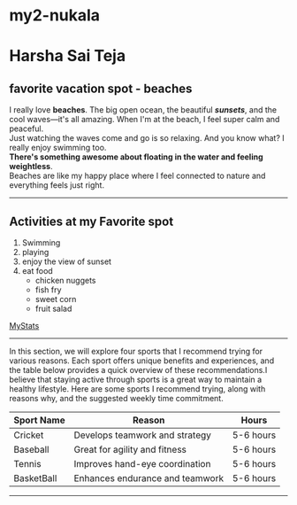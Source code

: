 # my2-nukala
# Harsha Sai Teja
## favorite vacation spot - beaches
I really love **beaches**. The big open ocean, the beautiful ***sunsets***, and the cool waves—it's all amazing. When I'm at the beach, I feel super calm and peaceful.<br>
Just watching the waves come and go is so relaxing. And you know what? I really enjoy swimming too.<br> **There's something awesome about floating in the water and feeling weightless**. <br>
Beaches are like my happy place where I feel connected to nature and everything feels just right.

---------
## Activities at my Favorite spot

1. Swimming
2. playing
3. enjoy the view of sunset
4. eat food 
     * chicken nuggets
     * fish fry
     * sweet corn 
     * fruit salad
         
[MyStats](MyStats.md)

---------
In this section, we will explore four sports that I recommend trying for various reasons. Each sport offers unique benefits and experiences, and the table below provides a quick overview of these recommendations.I believe that staying active through sports is a great way to maintain a healthy lifestyle. Here are some sports I recommend trying, along with reasons why, and the suggested weekly time commitment.

|Sport Name| Reason                          | Hours     |
|----------|---------------------------------|-----------|
|Cricket   | Develops teamwork and strategy  | 5-6 hours |
|Baseball  | Great for agility and fitness   | 5-6 hours |
|Tennis    | Improves hand-eye coordination  | 5-6 hours |
|BasketBall| Enhances endurance and teamwork | 5-6 hours |

-------

